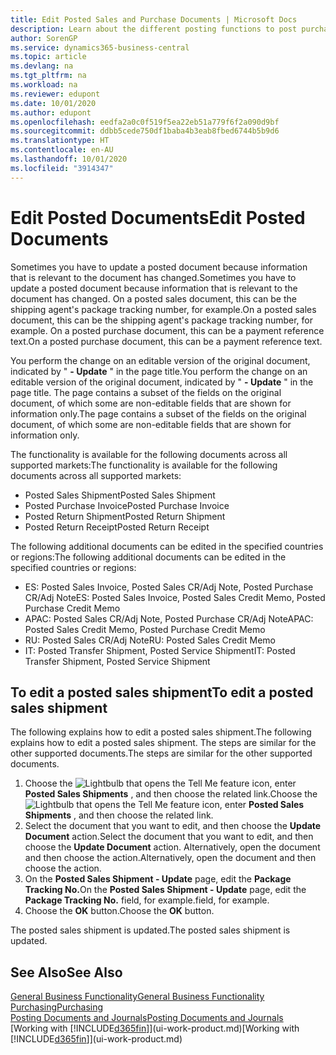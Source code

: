 ```yaml
---
title: Edit Posted Sales and Purchase Documents | Microsoft Docs
description: Learn about the different posting functions to post purchase documents, and how you can update posted documents.
author: SorenGP
ms.service: dynamics365-business-central
ms.topic: article
ms.devlang: na
ms.tgt_pltfrm: na
ms.workload: na
ms.reviewer: edupont
ms.date: 10/01/2020
ms.author: edupont
ms.openlocfilehash: eedfa2a0c0f519f5ea22eb51a779f6f2a090d9bf
ms.sourcegitcommit: ddbb5cede750df1baba4b3eab8fbed6744b5b9d6
ms.translationtype: HT
ms.contentlocale: en-AU
ms.lasthandoff: 10/01/2020
ms.locfileid: "3914347"
---
```

# <a name="edit-posted-documents"></a><span data-ttu-id="9ef64-103">Edit Posted Documents</span><span class="sxs-lookup"><span data-stu-id="9ef64-103">Edit Posted Documents</span></span>

<span data-ttu-id="9ef64-104">Sometimes you have to update a posted document because information that is relevant to the document has changed.</span><span class="sxs-lookup"><span data-stu-id="9ef64-104">Sometimes you have to update a posted document because information that is relevant to the document has changed.</span></span> <span data-ttu-id="9ef64-105">On a posted sales document, this can be the shipping agent's package tracking number, for example.</span><span class="sxs-lookup"><span data-stu-id="9ef64-105">On a posted sales document, this can be the shipping agent's package tracking number, for example.</span></span> <span data-ttu-id="9ef64-106">On a posted purchase document, this can be a payment reference text.</span><span class="sxs-lookup"><span data-stu-id="9ef64-106">On a posted purchase document, this can be a payment reference text.</span></span>

<span data-ttu-id="9ef64-107">You perform the change on an editable version of the original document, indicated by " **- Update** " in the page title.</span><span class="sxs-lookup"><span data-stu-id="9ef64-107">You perform the change on an editable version of the original document, indicated by " **- Update** " in the page title.</span></span> <span data-ttu-id="9ef64-108">The page contains a subset of the fields on the original document, of which some are non-editable fields that are shown for information only.</span><span class="sxs-lookup"><span data-stu-id="9ef64-108">The page contains a subset of the fields on the original document, of which some are non-editable fields that are shown for information only.</span></span>

<span data-ttu-id="9ef64-109">The functionality is available for the following documents across all supported markets:</span><span class="sxs-lookup"><span data-stu-id="9ef64-109">The functionality is available for the following documents across all supported markets:</span></span>

- <span data-ttu-id="9ef64-110">Posted Sales Shipment</span><span class="sxs-lookup"><span data-stu-id="9ef64-110">Posted Sales Shipment</span></span>
- <span data-ttu-id="9ef64-111">Posted Purchase Invoice</span><span class="sxs-lookup"><span data-stu-id="9ef64-111">Posted Purchase Invoice</span></span>
- <span data-ttu-id="9ef64-112">Posted Return Shipment</span><span class="sxs-lookup"><span data-stu-id="9ef64-112">Posted Return Shipment</span></span>
- <span data-ttu-id="9ef64-113">Posted Return Receipt</span><span class="sxs-lookup"><span data-stu-id="9ef64-113">Posted Return Receipt</span></span>

<span data-ttu-id="9ef64-114">The following additional documents can be edited in the specified countries or regions:</span><span class="sxs-lookup"><span data-stu-id="9ef64-114">The following additional documents can be edited in the specified countries or regions:</span></span>

- <span data-ttu-id="9ef64-115">ES: Posted Sales Invoice, Posted Sales CR/Adj Note, Posted Purchase CR/Adj Note</span><span class="sxs-lookup"><span data-stu-id="9ef64-115">ES: Posted Sales Invoice, Posted Sales Credit Memo, Posted Purchase Credit Memo</span></span>
- <span data-ttu-id="9ef64-116">APAC: Posted Sales CR/Adj Note, Posted Purchase CR/Adj Note</span><span class="sxs-lookup"><span data-stu-id="9ef64-116">APAC: Posted Sales Credit Memo, Posted Purchase Credit Memo</span></span>
- <span data-ttu-id="9ef64-117">RU: Posted Sales CR/Adj Note</span><span class="sxs-lookup"><span data-stu-id="9ef64-117">RU: Posted Sales Credit Memo</span></span>
- <span data-ttu-id="9ef64-118">IT: Posted Transfer Shipment, Posted Service Shipment</span><span class="sxs-lookup"><span data-stu-id="9ef64-118">IT: Posted Transfer Shipment, Posted Service Shipment</span></span>

## <a name="to-edit-a-posted-sales-shipment"></a><span data-ttu-id="9ef64-119">To edit a posted sales shipment</span><span class="sxs-lookup"><span data-stu-id="9ef64-119">To edit a posted sales shipment</span></span>

<span data-ttu-id="9ef64-120">The following explains how to edit a posted sales shipment.</span><span class="sxs-lookup"><span data-stu-id="9ef64-120">The following explains how to edit a posted sales shipment.</span></span> <span data-ttu-id="9ef64-121">The steps are similar for the other supported documents.</span><span class="sxs-lookup"><span data-stu-id="9ef64-121">The steps are similar for the other supported documents.</span></span>

1. <span data-ttu-id="9ef64-122">Choose the ![Lightbulb that opens the Tell Me feature](media/ui-search/search_small.png "Tell me what you want to do") icon, enter **Posted Sales Shipments** , and then choose the related link.</span><span class="sxs-lookup"><span data-stu-id="9ef64-122">Choose the ![Lightbulb that opens the Tell Me feature](media/ui-search/search_small.png "Tell me what you want to do") icon, enter **Posted Sales Shipments** , and then choose the related link.</span></span>
2. <span data-ttu-id="9ef64-123">Select the document that you want to edit, and then choose the **Update Document** action.</span><span class="sxs-lookup"><span data-stu-id="9ef64-123">Select the document that you want to edit, and then choose the **Update Document** action.</span></span> <span data-ttu-id="9ef64-124">Alternatively, open the document and then choose the action.</span><span class="sxs-lookup"><span data-stu-id="9ef64-124">Alternatively, open the document and then choose the action.</span></span>
3. <span data-ttu-id="9ef64-125">On the **Posted Sales Shipment - Update** page, edit the **Package Tracking No.**</span><span class="sxs-lookup"><span data-stu-id="9ef64-125">On the **Posted Sales Shipment - Update** page, edit the **Package Tracking No.**</span></span> <span data-ttu-id="9ef64-126">field, for example.</span><span class="sxs-lookup"><span data-stu-id="9ef64-126">field, for example.</span></span>
4. <span data-ttu-id="9ef64-127">Choose the **OK** button.</span><span class="sxs-lookup"><span data-stu-id="9ef64-127">Choose the **OK** button.</span></span>

<span data-ttu-id="9ef64-128">The posted sales shipment is updated.</span><span class="sxs-lookup"><span data-stu-id="9ef64-128">The posted sales shipment is updated.</span></span>

## <a name="see-also"></a><span data-ttu-id="9ef64-129">See Also</span><span class="sxs-lookup"><span data-stu-id="9ef64-129">See Also</span></span>

[<span data-ttu-id="9ef64-130">General Business Functionality</span><span class="sxs-lookup"><span data-stu-id="9ef64-130">General Business Functionality</span></span>](ui-across-business-areas.md)  
[<span data-ttu-id="9ef64-131">Purchasing</span><span class="sxs-lookup"><span data-stu-id="9ef64-131">Purchasing</span></span>](purchasing-manage-purchasing.md)  
[<span data-ttu-id="9ef64-132">Posting Documents and Journals</span><span class="sxs-lookup"><span data-stu-id="9ef64-132">Posting Documents and Journals</span></span>](ui-post-documents-journals.md)  
<span data-ttu-id="9ef64-133">[Working with [!INCLUDE[d365fin](includes/d365fin_md.md)]](ui-work-product.md)</span><span class="sxs-lookup"><span data-stu-id="9ef64-133">[Working with [!INCLUDE[d365fin](includes/d365fin_md.md)]](ui-work-product.md)</span></span>  
